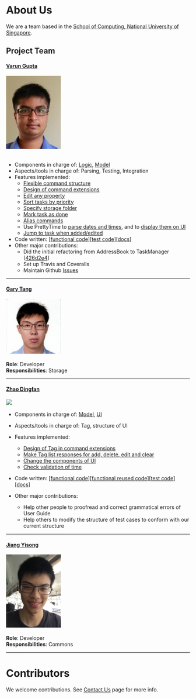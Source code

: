 # About Us

We are a team based in the [School of Computing, National University of Singapore](http://www.comp.nus.edu.sg).

## Project Team

#### [Varun Gupta](http://github.com/varung97) <br>
<img src="images/Varun.png" width="150"><br><br>
* Components in charge of: [Logic](https://github.com/CS2103AUG2016-T16-C3/main/blob/V0.4/docs/DeveloperGuide.md#logic-component), [Model](https://github.com/CS2103AUG2016-T16-C3/main/blob/V0.4/docs/DeveloperGuide.md#model-component)
* Aspects/tools in charge of: Parsing, Testing, Integration
* Features implemented:
   * [Flexible command structure](https://github.com/CS2103AUG2016-T16-C3/main/blob/V0.4/docs/UserGuide.md#overview)
   * [Design of command extensions](https://github.com/CS2103AUG2016-T16-C3/main/blob/V0.4/docs/UserGuide.md#extensions)
   * [Edit any property](https://github.com/CS2103AUG2016-T16-C3/main/blob/V0.4/docs/UserGuide.md#editing-tasks-edit)
   * [Sort tasks by priority](https://github.com/CS2103AUG2016-T16-C3/main/blob/final-user-guide/docs/UserGuide.md#sort-by-priority-level-sort)
   * [Specify storage folder](https://github.com/CS2103AUG2016-T16-C3/main/blob/V0.4/docs/UserGuide.md#specify-a-storage-folder-storage)
   * [Mark task as done](https://github.com/CS2103AUG2016-T16-C3/main/blob/final-user-guide/docs/UserGuide.md#ticking-off-tasks-done)
   * [Alias commands](https://github.com/CS2103AUG2016-T16-C3/main/blob/final-user-guide/docs/UserGuide.md#changing-command-names-alias)
   * Use PrettyTime to [parse dates and times](https://github.com/CS2103AUG2016-T16-C3/main/commit/ecbbee9f78bff30453e08b670a0f760bc5f65125), and to [display them on UI](https://github.com/CS2103AUG2016-T16-C3/main/pull/49)
   * [Jump to task when added/edited](https://github.com/CS2103AUG2016-T16-C3/main/pull/52)
* Code written: [[functional code](https://github.com/CS2103AUG2016-T16-C3/main/blob/V0.4/collated/main/A0147924X.md)][[test code](https://github.com/CS2103AUG2016-T16-C3/main/blob/V0.4/collated/test/A0147924X.md)][[docs](https://github.com/CS2103AUG2016-T16-C3/main/blob/V0.4/collated/docs/A0147924X.md)]
* Other major contributions:
  * Did the initial refactoring from AddressBook to TaskManager [[426d2e4](https://github.com/CS2103AUG2016-T16-C3/main/commit/426d2e40ad05b5ea4d09f92a5f43e0d615c2da83)]
  * Set up Travis and Coveralls
  * Maintain Github [Issues](https://github.com/CS2103AUG2016-T16-C3/main/issues)

-----

#### [Gary Tang](https://github.com/e0003506)
<img src="images/Gary.png" width="150"><br><br>
**Role**: Developer<br>
**Responsibilities**: Storage

-----

#### [Zhao Dingfan](https://github.com/ZhaoDingfan)
<img src="images/Zhao Dingfan.png" width="150"><br>

* Components in charge of:
[Model](https://github.com/CS2103AUG2016-T16-C3/main/blob/V0.4/docs/DeveloperGuide.md#model-component),
[UI](https://github.com/CS2103AUG2016-T16-C3/main/blob/V0.4/docs/DeveloperGuide.md#ui-component)
* Aspects/tools in charge of: Tag, structure of UI
* Features implemented:
   * [Design of Tag in command extensions](https://github.com/CS2103AUG2016-T16-C3/main/blob/V0.4/docs/UserGuide.md#extensions)
   * [Make Tag list responses for add, delete, edit and clear](https://github.com/CS2103AUG2016-T16-C3/main/pull/88)
   * [Change the components of UI](https://github.com/CS2103AUG2016-T16-C3/main/pull/55)
   * [Check validation of time](https://github.com/CS2103AUG2016-T16-C3/main/commit/0abb21f743a5dfdf3fa9e9ba284bd5e2ab278d15)

* Code written:
[[functional code](https://github.com/CS2103AUG2016-T16-C3/main/blob/V0.4/collated/main/A0148042M.md)][[functional reused code](https://github.com/CS2103AUG2016-T16-C3/main/blob/V0.4/collated/main/A0148042Mreused.md)][[test code](https://github.com/CS2103AUG2016-T16-C3/main/blob/V0.4/collated/test/A0148042M.md)][[docs](https://github.com/CS2103AUG2016-T16-C3/main/blob/V0.4/collated/docs/A0148042M.md)]

* Other major contributions:
  * Help other people to proofread and correct grammatical errors of User Guide
  * Help others to modify the structure of test cases to conform with our current structure



-----

#### [Jiang Yisong](http://github.com/whateverJ)
<img src="images/Jiang Yisong.png" width="150"><br><br>
**Role**: Developer<br>
**Responsibilities**: Commons

-----

# Contributors

We welcome contributions. See [Contact Us](ContactUs.md) page for more info.
